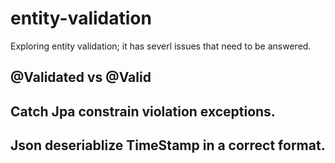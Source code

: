 # entity-validation
Exploring entity validation; it has severl issues that need to be answered.

## @Validated vs @Valid

## Catch Jpa constrain violation exceptions. 

## Json deseriablize TimeStamp in a correct format. 
